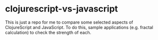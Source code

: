 # clojurescript-vs-javascript

This is just a repo for me to compare some selected aspects of ClojureScript and JavaScript.
To do this, sample applications (e.g. fractal calculation) to check the strength of each.
